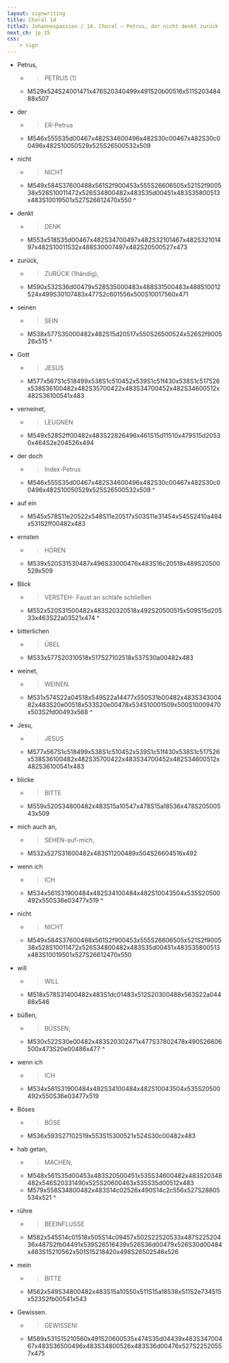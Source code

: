 ```yaml
---
layout: signwriting
title: Choral 14
title2: Johannespassion / 14. Choral – Petrus, der nicht denkt zurück
next_ch: jp_15
css:
    - sign
---
```


<!--
https://www.signbank.org/signpuddle2.0/searchword.php
https://www.sutton-signwriting.io/signmaker
-->

<!--
Petrus, der nicht denkt zurück,
seinen Gott verneinet,
der doch auf ein ernsten Blick
bitterlichen weinet,

Jesu, blicke mich auch an,
wenn ich nicht will büßen,
wenn ich Böses hab getan,
rühre mein Gewissen.
-->


- Petrus,
    + > PETRUS (1)
    + M529x524S24001471x476S20340499x491S20b00516x511S20348488x507
- der
    + > ER-Petrus
    + M546x555S35d00467x482S34600496x482S30c00467x482S30c00496x482S10050529x525S26500532x509
- nicht
    + > NICHT
    + M549x584S37600488x561S2f900453x555S26606505x521S2f900538x528S10011472x526S34800482x483S35d00451x483S35800513x483S10019501x527S26612470x550
^    
- denkt
    + > DENK
    + M553x518S35d00467x482S34700497x482S32101467x482S32101497x482S10011532x488S30007497x482S20500527x473
- zurück,
    + > ZURÜCK (1händig),
    + M590x532S36d00479x528S35000483x488S31500483x488S10012524x499S30107483x477S2c601556x500S10017560x471

- seinen
    + > SEIN
    + M538x577S35000482x482S15d20517x550S26500524x526S2f900526x515
^    
-  Gott
    + > JESUS
    + M577x567S1c518499x538S1c510452x539S1c51f430x538S1c517526x538S36100482x482S35700422x483S34700452x482S34600512x482S36100541x483
-  verneinet,
    + > LEUGNEN
    + M549x528S2ff00482x483S22826496x461S15d11510x479S15d20530x464S2e204526x494

- der doch
    + > Index-Petrus
    + M546x555S35d00467x482S34600496x482S30c00467x482S30c00496x482S10050529x525S26500532x509
^    
-  auf ein
    + M545x578S11e20522x548S11e20517x503S11e31454x545S2410a484x531S2ff00482x483
- ernsten
    + > HÖREN 
    + M539x520S31530487x496S33000476x483S16c20518x489S20500529x509
- Blick
    + > VERSTEH- Faust an schläfe schließen
    + M552x520S31500482x483S20320518x492S20500515x509S15d20533x463S22a03521x474
^

- bitterlichen
    
    + > ÜBEL
    + M533x577S20310518x517S27102518x537S30a00482x483
-  weinet,
    + > WEINEN.
    + M531x574S22a04518x549S22a14477x550S31b00482x483S34300482x483S20e00518x533S20e00478x534S10001509x500S10009470x503S2fd00493x568
^

- Jesu, 
    + > JESUS 
    + M577x567S1c518499x538S1c510452x539S1c51f430x538S1c517526x538S36100482x482S35700422x483S34700452x482S34600512x482S36100541x483
- blicke
    + > BITTE
    + M559x520S34800482x483S15a10547x478S15a18536x478S20500543x509
-  mich auch an,
    + > SEHEN-auf-mich,
    + M532x527S31600482x483S11200489x504S26604516x492

- wenn ich
    + > ICH
    + M534x561S31900484x482S34100484x482S10043504x535S20500492x550S36e03477x519
^    
- nicht 
    + >  NICHT 
    + M549x584S37600488x561S2f900453x555S26606505x521S2f900538x528S10011472x526S34800482x483S35d00451x483S35800513x483S10019501x527S26612470x550
- will
    + > WILL
    + M518x578S31400482x483S1dc01483x512S20300488x563S22a04488x546
- büßen,
    + > BÜSSEN;
    + M530x522S30e00482x483S20302471x477S37802478x490S26606500x473S20e00486x477
^

- wenn ich
    + > ICH
    + M534x561S31900484x482S34100484x482S10043504x535S20500492x550S36e03477x519
-  Böses
    + >  BÖSE
    + M536x593S27102519x553S15300521x524S30c00482x483
-  hab getan,
    + >  MACHEN,
    + M548x561S35d00453x483S20500451x535S34600482x483S20348482x546S20331490x525S20600463x535S35d00512x483
    + M579x558S34800482x483S14c02526x490S14c2c556x527S28805534x521
^

- rühre
    + > BEEINFLUSSE
    + M582x545S14c01518x505S14c09457x502S22520533x487S22520436x487S2fb04491x539S26516439x526S36d00479x526S30d00484x483S15210562x501S15218420x498S26502546x526
-  mein
    + > BITTE
    +   M562x549S34800482x483S15a10550x511S15a18538x511S2e734515x523S2fb00541x543
- Gewissen.
    + > GEWISSEN!
    +   M589x531S15210560x491S20600535x474S35d04439x483S34700467x483S36500496x483S34800526x483S36d00476x527S22520557x475


